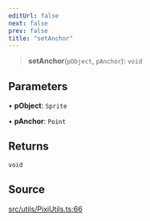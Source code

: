 ```yaml
---
editUrl: false
next: false
prev: false
title: "setAnchor"
---
```


> **setAnchor**(`pObject`, `pAnchor`): `void`

## Parameters

• **pObject**: `Sprite`

• **pAnchor**: `Point`

## Returns

`void`

## Source

[src/utils/PixiUtils.ts:66](https://github.com/relishinc/dill-pixel/blob/c79d8e8552aaa0f13a29535c819ae67d025b4669/src/utils/PixiUtils.ts#L66)
